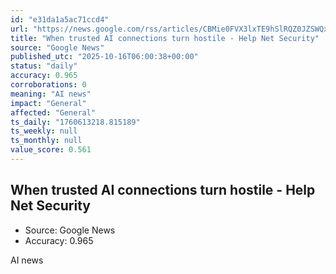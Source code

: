 ```yaml
---
id: "e31da1a5ac71ccd4"
url: "https://news.google.com/rss/articles/CBMie0FVX3lxTE9hSlRQZ0JZSWQxaTNmczdVSWF1V0V6TXF3TmxHNTlFVjVFZl80OGhYMDd1SzdtX2lMUUlSOXpMLWZla1pRRVB2YTN3Sl9wNGM0MUZkWjd4Uy1JUUY3WlpTeGU4dDAweUFGTjY4X3NXUmx3MjIzOEVFMjdTNA?oc=5"
title: "When trusted AI connections turn hostile - Help Net Security"
source: "Google News"
published_utc: "2025-10-16T06:00:38+00:00"
status: "daily"
accuracy: 0.965
corroborations: 0
meaning: "AI news"
impact: "General"
affected: "General"
ts_daily: "1760613218.815189"
ts_weekly: null
ts_monthly: null
value_score: 0.561
---
```

## When trusted AI connections turn hostile - Help Net Security

- Source: Google News
- Accuracy: 0.965

AI news
